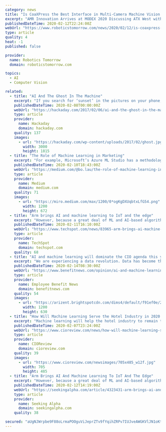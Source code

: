 ```yaml
---
category: news
title: "Is CoaXPress the Best Interface in Multi-Camera Machine Vision Systems?"
excerpt: "AMR Innovation Arrives at MODEX 2020 Discussing ATX West with LMI Technologies COMPUTER VISION AND ROBOTICS EXPAND INDUSTRIAL CAPABILITIES Deployment of an Automation Solution - Process, People, Technology Cobots Versus Industrial Robots First introduced in 2008 by the CoaXPress Consortium, the original version of CXP supported a maximum data ..."
publishedDateTime: 2020-02-12T22:24:00Z
webUrl: "https://www.roboticstomorrow.com/news/2020/02/12/is-coaxpress-the-best-interface-in-multi-camera-machine-vision-systems/14852/"
type: article
quality: 4
heat: -1
published: false

provider:
  name: Robotics Tomorrow
  domain: roboticstomorrow.com

topics:
  - AI
  - Computer Vision

related:
  - title: "AI And The Ghost In The Machine"
    excerpt: "If you search for ‘sunset’ in the pictures on your phone, it’s AI vision that finds them.” This sort of artificial intelligence is what the industry calls “weak AI”. Weak AI is ..."
    publishedDateTime: 2020-02-08T00:00:00Z
    webUrl: "https://hackaday.com/2017/02/06/ai-and-the-ghost-in-the-machine/"
    type: article
    provider:
      name: Hackaday
      domain: hackaday.com
    quality: 137
    images:
      - url: "https://hackaday.com/wp-content/uploads/2017/02/ghost.jpg"
        width: 3000
        height: 1815
  - title: "The Role of Machine Learning in Marketing"
    excerpt: "For example, Microsoft’s Azure ML Studio has a methodology to model customer churn. Image source: https://docs.microsoft.com/en-us/azure/machine-learning/studio/azure-ml-customer-churn-scenario In figure 1, it shows a risk model that shows you how actions affect risk and probability. Moving over, figure 2 shows an intervention model that ..."
    publishedDateTime: 2020-02-10T18:43:00Z
    webUrl: "https://medium.com/@bo.lau/the-role-of-machine-learning-in-marketing-60918b8f51e2"
    type: article
    provider:
      name: Medium
      domain: medium.com
    quality: 71
    images:
      - url: "https://miro.medium.com/max/1200/0*ogKgDXUqbtxLfG54.png"
        width: 1200
        height: 672
  - title: "Arm brings AI and machine learning to IoT and the edge"
    excerpt: "However, because a great deal of ML and AI-based algorithm work is being created in frameworks, such as TensorFlow, the company is also bringing support for its new IP designs into TensorFlow Lite Micro, which is optimized for the types of smaller devices for which these new chips are intended. In addition to software, there are several ..."
    publishedDateTime: 2020-02-11T16:10:00Z
    webUrl: "https://www.techspot.com/news/83965-arm-brings-ai-machine-learning-iot-edge.html"
    type: article
    provider:
      name: TechSpot
      domain: techspot.com
    quality: 68
  - title: "AI and machine learning will dominate the CIO agenda this year"
    excerpt: "We are experiencing a data revolution. Data has become the engine of the global economy and it’s growing like never before. Our relationships, our jobs, our health, and our security all depend on it. Some industry experts say over 90 percent of the world ..."
    publishedDateTime: 2020-02-14T08:30:00Z
    webUrl: "https://www.benefitnews.com/opinion/ai-and-machine-learning-will-dominate-the-cio-agenda-this-year"
    type: article
    provider:
      name: Employee Benefit News
      domain: benefitnews.com
    quality: 54
    images:
      - url: "https://arizent.brightspotcdn.com/dims4/default/f91ef0e/2147483647/strip/true/crop/1200x630+0+22/resize/1200x630!/quality/90/?url=https%3A%2F%2Farizent.brightspotcdn.com%2Ff9%2Fe4%2F8e285a8f4049b010e65718bd30fc%2Fai-studies.jpg"
        width: 1200
        height: 630
  - title: "How Will Machine Learning Serve the Hotel Industry in 2020 and Beyond?"
    excerpt: "Machine learning will help the hotel industry to remain tech-savvy and also help them to save money, improve service, and grow more efficient. Fremont, CA: Artificial intelligence (AI) implementation grew tremendously last year alone such that any business that does not consider the implications of machine learning (ML) will find itself in ..."
    publishedDateTime: 2020-02-07T23:24:00Z
    webUrl: "https://www.cioreview.com/news/how-will-machine-learning-serve-the-hotel-industry-in-2020-and-beyond-nid-31155-cid-40.html"
    type: article
    provider:
      name: CIOReview
      domain: cioreview.com
    quality: 39
    images:
      - url: "https://www.cioreview.com/newsimages/705x485_w12f.jpg"
        width: 705
        height: 485
  - title: "Arm Brings AI And Machine Learning To IoT And The Edge"
    excerpt: "However, because a great deal of ML and AI-based algorithm work is being created in frameworks, such as TensorFlow, the company is also bringing support for its new IP designs into TensorFlow Lite Micro, which is optimized for the types of smaller devices for which these new chips are intended. In addition to software, there are several ..."
    publishedDateTime: 2020-02-12T14:19:00Z
    webUrl: "https://seekingalpha.com/article/4323431-arm-brings-ai-and-machine-learning-to-iot-and-edge"
    type: article
    provider:
      name: Seeking Alpha
      domain: seekingalpha.com
    quality: 38

secured: "aUgNJWrpbe9F88oLrmaPOOguViJeprZTv9fYqihZRPv7IUJveAWGKVlJN1oKtu/WH0/W2ya+7bKmYCbp4axdXphgsNhbn/a/spQwNxLfh1NwGKdUO1F3Z+9tYRG5dj/543Fk01QQ1YU8PCbn66GFQf1s4dDSrRUkT64od/+2Z/bWTdC5LavWjkG4cAy9WyC4jM905fFeUIBl/jolaXbzrT9bvgKgwljWHRXrnnBoN7VIagWp1IzMvOYhcyEL3aMLxuCyt9aHG0IgEul+wZga6l1WQQ4LfNfK8QaeouVVfeQ788bAb6RKTRw38/u0+FOg;OLTpQtsg4tgfi0lSIlholg=="
---
```


